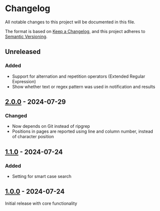 # Changelog

All notable changes to this project will be documented in this file.

The format is based on [Keep a Changelog](https://keepachangelog.com/en/1.1.0/),
and this project adheres to [Semantic Versioning](https://semver.org/spec/v2.0.0.html).

<!-- markdownlint-configure-file { "MD024": { "siblings_only": true } } -->

## Unreleased

### Added

- Support for alternation and repetition operators (Extended Regular Expression)
- Show whether text or regex pattern was used in notification and results

## [2.0.0] - 2024-07-29

### Changed

- Now depends on Git instead of ripgrep
- Positions in pages are reported using line and column number, instead of character position

## [1.1.0] - 2024-07-24

### Added

- Setting for smart case search

## [1.0.0] - 2024-07-24

Initial release with core functionality

[2.0.0]: https://github.com/Maarrk/silverbullet-grep/compare/v1.1.0...v2.0.0
[1.1.0]: https://github.com/Maarrk/silverbullet-grep/compare/v1.0.0...v1.1.0
[1.0.0]: https://github.com/Maarrk/silverbullet-grep/releases/tag/v1.0.0
